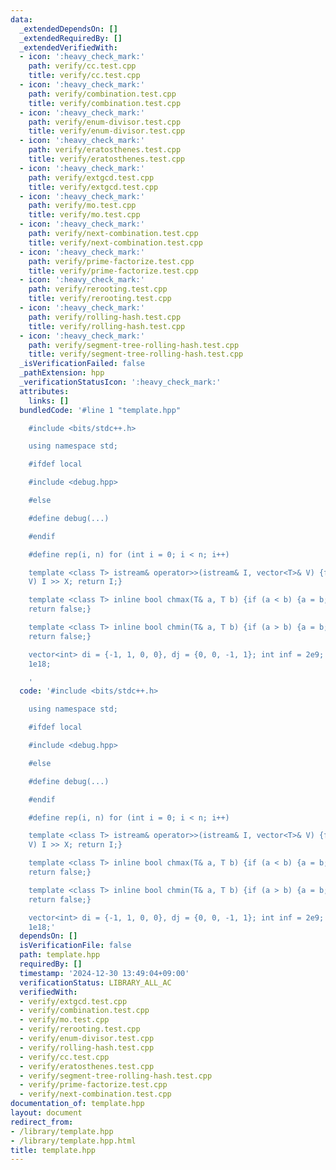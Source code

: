 ```yaml
---
data:
  _extendedDependsOn: []
  _extendedRequiredBy: []
  _extendedVerifiedWith:
  - icon: ':heavy_check_mark:'
    path: verify/cc.test.cpp
    title: verify/cc.test.cpp
  - icon: ':heavy_check_mark:'
    path: verify/combination.test.cpp
    title: verify/combination.test.cpp
  - icon: ':heavy_check_mark:'
    path: verify/enum-divisor.test.cpp
    title: verify/enum-divisor.test.cpp
  - icon: ':heavy_check_mark:'
    path: verify/eratosthenes.test.cpp
    title: verify/eratosthenes.test.cpp
  - icon: ':heavy_check_mark:'
    path: verify/extgcd.test.cpp
    title: verify/extgcd.test.cpp
  - icon: ':heavy_check_mark:'
    path: verify/mo.test.cpp
    title: verify/mo.test.cpp
  - icon: ':heavy_check_mark:'
    path: verify/next-combination.test.cpp
    title: verify/next-combination.test.cpp
  - icon: ':heavy_check_mark:'
    path: verify/prime-factorize.test.cpp
    title: verify/prime-factorize.test.cpp
  - icon: ':heavy_check_mark:'
    path: verify/rerooting.test.cpp
    title: verify/rerooting.test.cpp
  - icon: ':heavy_check_mark:'
    path: verify/rolling-hash.test.cpp
    title: verify/rolling-hash.test.cpp
  - icon: ':heavy_check_mark:'
    path: verify/segment-tree-rolling-hash.test.cpp
    title: verify/segment-tree-rolling-hash.test.cpp
  _isVerificationFailed: false
  _pathExtension: hpp
  _verificationStatusIcon: ':heavy_check_mark:'
  attributes:
    links: []
  bundledCode: '#line 1 "template.hpp"

    #include <bits/stdc++.h>

    using namespace std;

    #ifdef local

    #include <debug.hpp>

    #else

    #define debug(...)

    #endif

    #define rep(i, n) for (int i = 0; i < n; i++)

    template <class T> istream& operator>>(istream& I, vector<T>& V) {for (T& X :
    V) I >> X; return I;}

    template <class T> inline bool chmax(T& a, T b) {if (a < b) {a = b; return true;}
    return false;}

    template <class T> inline bool chmin(T& a, T b) {if (a > b) {a = b; return true;}
    return false;}

    vector<int> di = {-1, 1, 0, 0}, dj = {0, 0, -1, 1}; int inf = 2e9; long INF =
    1e18;

    '
  code: '#include <bits/stdc++.h>

    using namespace std;

    #ifdef local

    #include <debug.hpp>

    #else

    #define debug(...)

    #endif

    #define rep(i, n) for (int i = 0; i < n; i++)

    template <class T> istream& operator>>(istream& I, vector<T>& V) {for (T& X :
    V) I >> X; return I;}

    template <class T> inline bool chmax(T& a, T b) {if (a < b) {a = b; return true;}
    return false;}

    template <class T> inline bool chmin(T& a, T b) {if (a > b) {a = b; return true;}
    return false;}

    vector<int> di = {-1, 1, 0, 0}, dj = {0, 0, -1, 1}; int inf = 2e9; long INF =
    1e18;'
  dependsOn: []
  isVerificationFile: false
  path: template.hpp
  requiredBy: []
  timestamp: '2024-12-30 13:49:04+09:00'
  verificationStatus: LIBRARY_ALL_AC
  verifiedWith:
  - verify/extgcd.test.cpp
  - verify/combination.test.cpp
  - verify/mo.test.cpp
  - verify/rerooting.test.cpp
  - verify/enum-divisor.test.cpp
  - verify/rolling-hash.test.cpp
  - verify/cc.test.cpp
  - verify/eratosthenes.test.cpp
  - verify/segment-tree-rolling-hash.test.cpp
  - verify/prime-factorize.test.cpp
  - verify/next-combination.test.cpp
documentation_of: template.hpp
layout: document
redirect_from:
- /library/template.hpp
- /library/template.hpp.html
title: template.hpp
---
```

